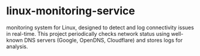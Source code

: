 # linux-monitoring-service
monitoring system for Linux, designed to detect and log connectivity issues in real-time. This project periodically checks network status using well-known DNS servers (Google, OpenDNS, Cloudflare) and stores logs for analysis.
